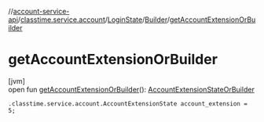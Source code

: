 //[account-service-api](../../../../index.md)/[classtime.service.account](../../index.md)/[LoginState](../index.md)/[Builder](index.md)/[getAccountExtensionOrBuilder](get-account-extension-or-builder.md)

# getAccountExtensionOrBuilder

[jvm]\
open fun [getAccountExtensionOrBuilder](get-account-extension-or-builder.md)(): [AccountExtensionStateOrBuilder](../../-account-extension-state-or-builder/index.md)

`.classtime.service.account.AccountExtensionState account_extension = 5;`
